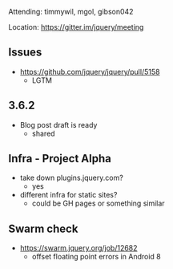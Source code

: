 Attending: timmywil, mgol, gibson042

Location: https://gitter.im/jquery/meeting

## Issues
* https://github.com/jquery/jquery/pull/5158 
	- LGTM

## 3.6.2
* Blog post draft is ready
	- shared

## Infra - Project Alpha
* take down plugins.jquery.com?
	- yes
* different infra for static sites?
	- could be GH pages or something similar

## Swarm check
* https://swarm.jquery.org/job/12682 
	- offset floating point errors in Android 8
